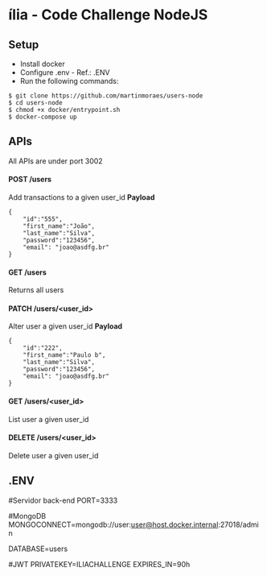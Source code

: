 # ília - Code Challenge NodeJS

## Setup

- Install docker
- Configure .env - Ref.: .ENV
- Run the following commands:

```
$ git clone https://github.com/martinmoraes/users-node
$ cd users-node
$ chmod +x docker/entrypoint.sh
$ docker-compose up
```

## APIs

All APIs are under port 3002

#### POST /users

Add transactions to a given user_id
**Payload**

```
{
	"id":"555",
	"first_name":"João",
	"last_name":"Silva",
	"password":"123456",
	"email": "joao@asdfg.br"
}
```

#### GET /users

Returns all users

#### PATCH /users/<user_id>

Alter user a given user_id
**Payload**

```
{
	"id":"222",
	"first_name":"Paulo b",
	"last_name":"Silva",
	"password":"123456",
	"email": "joao@asdfg.br"
}
```

#### GET /users/<user_id>

List user a given user_id

#### DELETE /users/<user_id>

Delete user a given user_id

## .ENV

#Servidor back-end
PORT=3333

#MongoDB
MONGOCONNECT=mongodb://user:user@host.docker.internal:27018/admin

DATABASE=users

#JWT
PRIVATEKEY=ILIACHALLENGE
EXPIRES_IN=90h
